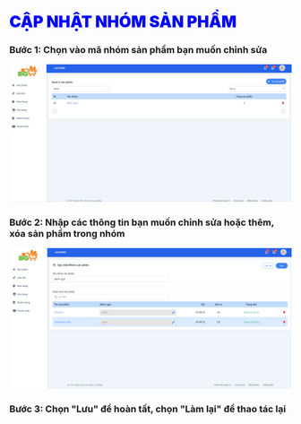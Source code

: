 # <span style="color: blue; font-weight:900;"> CẬP NHẬT NHÓM SẢN PHẨM </span>

### **Bước 1: Chọn vào mã nhóm sản phẩm bạn muốn chỉnh sửa** 

![](../images/Product/update-gr.png)

### **Bước 2: Nhập các thông tin bạn muốn chỉnh sửa hoặc thêm, xóa sản phẩm trong nhóm**

![](../images/Product/update-gr2.png)

### **Bước 3: Chọn "Lưu" để hoàn tất, chọn "Làm lại" để thao tác lại**